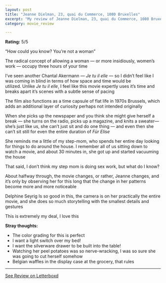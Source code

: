 ```yaml
---
layout: post
title: "Jeanne Dielman, 23, quai du Commerce, 1080 Bruxelles"
excerpt: "My review of Jeanne Dielman, 23, quai du Commerce, 1080 Bruxelles"
category: movie_review

---
```


**Rating:** 5/5

“How could you know? You’re not a woman”

The radical concept of allowing a woman — or more insidiously, women’s work — occupy three hours of your time

I’ve seen another Chantal Akermann — <i>Je tu il elle</i> — so I didn’t feel like I was coming in blind in terms of how space and time would be utilized. Unlike <i>Je tu il elle</i>, I feel like this movie expertly uses it’s time and breaks apart it’s scenes with a subtle sense of pacing

The film also functions as a time capsule of flat life in 1970s Brussels, which adds an additional layer of curiosity perhaps not intended originally

When she picks up the newspaper and you think she might give herself a break — she turns on the radio, picks up a magazine, and knits a sweater— she’s just like us, she can’t just sit and do one thing — and even then she can’t sit still for even the entire duration of <i>Für Elise</i>

She reminds me a little of my step-mom, who spends her entire day looking for things to do around the house. I remember all of us sitting down to watch a movie, and about 30 minutes in, she got up and started vacuuming the house

That said, I don’t think my step mom is doing sex work, but what do I know?

About halfway through, the movie changes, or rather, Jeanne changes, and it’s only by observing her for this long that the change in her patterns become more and more noticeable

Delphine Seyrig Is so good in this, the camera is on her practically the entire movie, and she does so much storytelling with the smallest details and gestures

This is extremely my deal, I love this

<b>Stray thoughts:</b>
* The color grading for this is perfect 
* I want a light switch over my bed!
* I want the silverware drawer to be built into the table!
* Watching her peel potatoes was so nerve-wracking, I was so sure she was going to cut herself somehow
* Belgian waffles in the display case at the grocery, that rules

<hr>

[See Review on Letterboxd](https://boxd.it/3XFDhH)
